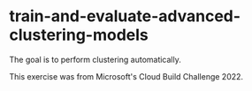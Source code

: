 # train-and-evaluate-advanced-clustering-models
The goal is to perform clustering automatically.

This exercise was from Microsoft's Cloud Build Challenge 2022.
